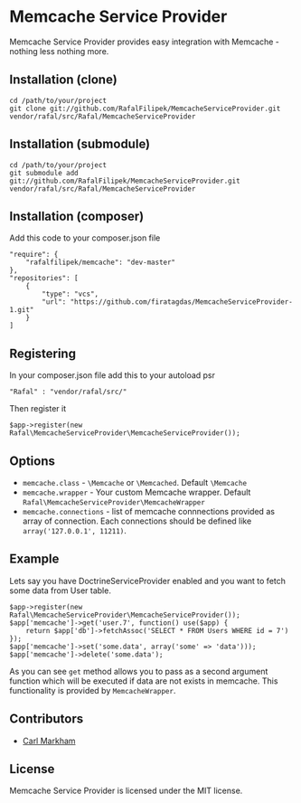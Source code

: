Memcache Service Provider
=========================
Memcache Service Provider provides easy integration with Memcache - nothing less nothing more.


Installation (clone)
------------
    cd /path/to/your/project
    git clone git://github.com/RafalFilipek/MemcacheServiceProvider.git vendor/rafal/src/Rafal/MemcacheServiceProvider

Installation (submodule)
------------------------
    cd /path/to/your/project
    git submodule add git://github.com/RafalFilipek/MemcacheServiceProvider.git vendor/rafal/src/Rafal/MemcacheServiceProvider
    
Installation (composer)
------------------------
Add this code to your composer.json file

    "require": {
        "rafalfilipek/memcache": "dev-master"
    },
    "repositories": [
        {
            "type": "vcs",
            "url": "https://github.com/firatagdas/MemcacheServiceProvider-1.git"
        }
    ]

Registering
-----------
In your composer.json file add this to your autoload psr
    
    "Rafal" : "vendor/rafal/src/"

Then register it

    $app->register(new Rafal\MemcacheServiceProvider\MemcacheServiceProvider());

Options
-------
* ```memcache.class``` - `\Memcache` or `\Memcached`. Default `\Memcache`
* ```memcache.wrapper``` - Your custom Memcache wrapper. Default `Rafal\MemcacheServiceProvider\MemcacheWrapper`
* ```memcache.connections``` - list of memcache connnections provided as array of connection. Each connections should be defined like `array('127.0.0.1', 11211)`.

Example
-------
Lets say you have DoctrineServiceProvider enabled and you want to fetch some data from User table.

    $app->register(new Rafal\MemcacheServiceProvider\MemcacheServiceProvider());
    $app['memcache']->get('user.7', function() use($app) { 
        return $app['db']->fetchAssoc('SELECT * FROM Users WHERE id = 7')
    });
    $app['memcache']->set('some.data', array('some' => 'data')));
    $app['memcache']->delete('some.data');

As you can see ```get``` method allows you to pass as a second argument function which will be executed if data are not exists in memcache. This functionality is provided by ```MemcacheWrapper```.

Contributors
------------

 - [Carl Markham](https://github.com/doddsey65)

License
-------
Memcache Service Provider is licensed under the MIT license.
